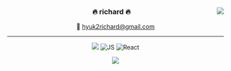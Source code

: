 <!-- https://velog.io/@seondal/Github-Readme-%EA%BE%B8%EB%AF%B8%EA%B8%B0-%EC%B4%9D%EC%A0%95%EB%A6%AC#%EC%99%84%EC%84%B1 -->

<div align="center">
  
  <img align="right" src="https://github-readme-stats.vercel.app/api/top-langs/?username=hyukzz&theme=dracula&exclude_repo=Computer-Science-Engineering&layout=compact&langs_count=10"/>
  
  ### 🔥 richard 🔥
 
 💌 hyuk2richard@gmail.com
  
  ---
 
  <a href="https://hits.seeyoufarm.com"><img src="https://hits.seeyoufarm.com/api/count/incr/badge.svg?url=https%3A%2F%2Fgithub.com%2Fhyukzz&count_bg=%23000000&title_bg=%23555555&icon=github.svg&icon_color=%23FFFFFF&title=Github&edge_flat=false"/></a>
![JS](https://img.shields.io/badge/JavaScript-F7DF1E?style=flat-square&logo=JavaScript&logoColor=black)
![React](https://img.shields.io/badge/React-skyblue?style=flat-square&logo=React&logoColor=black)

  <a href="https://velog.io/@richard"><img src="https://img.shields.io/badge/richard.log-3DDC84?style=flat-square&logo=Velog&logoColor=white"/></a>

  <br>
 
</div>
                    
